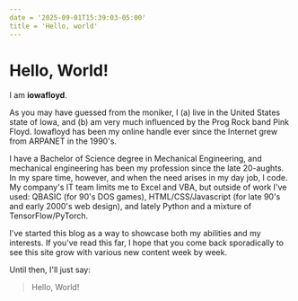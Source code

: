 ```yaml
---
date = '2025-09-01T15:39:03-05:00'
title = 'Hello, world'
---
```


Hello, World!
=============

I am **iowafloyd**.

As you may have guessed from the moniker, I (a) live in the United States state of Iowa, and (b) am very much influenced by the Prog Rock band Pink Floyd. Iowafloyd has been my online handle ever since the Internet grew from ARPANET in the 1990's.

I have a Bachelor of Science degree in Mechanical Engineering, and mechanical engineering has been my profession since the late 20-aughts. In my spare time, however, and when the need arises in my day job, I code. My company's IT team limits me to Excel and VBA, but outside of work I've used: QBASIC (for 90's DOS games), HTML/CSS/Javascript (for late 90's and early 2000's web design), and lately Python and a mixture of TensorFlow/PyTorch.

I've started this blog as a way to showcase both my abilities and my interests. If you've read this far, I hope that you come back sporadically to see this site grow with various new content week by week.

Until then, I'll just say:

> Hello, World!